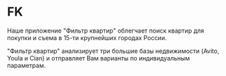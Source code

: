 # FK
Наше приложение "Фильтр квартир" облегчает поиск квартир для покупки и съема в 15-ти крупнейших городах России.


"Фильтр квартир" анализирует три большие базы недвижимости (Avito, Youla и Cian) и отправляет Вам варианты по индивидуальным параметрам.
